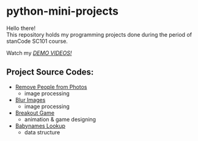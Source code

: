 # python-mini-projects
Hello there!\
This repository holds my programming projects done during the period of stanCode SC101 course.

Watch my *[DEMO VIDEOS!](https://drive.google.com/drive/folders/1Gi3bn9qPW_gR0ISyGzVPLd5Bztdvd7rF?fbclid=IwAR36BW3v_bHn-Idsh-0_ROSWLwrXOzoervZId25OOzH2LX4b6FCGDfULdDg)*

## Project Source Codes:
* [Remove People from Photos](https://github.com/css186/python-mini-projects/blob/main/Remove%20People%20from%20Photos/stanCodoshop.py)
  * image processing
* [Blur Images](https://github.com/css186/python-mini-projects/blob/main/Blur%20Images/blur.py)
  * image processing
* [Breakout Game](https://github.com/css186/python-mini-projects/blob/main/Breakout%20Game/breakout_ex.py)
  * animation & game designing
* [Babynames Lookup](https://github.com/css186/python-mini-projects/blob/main/Babynames%20Lookup/babynames.py)
  * data structure
